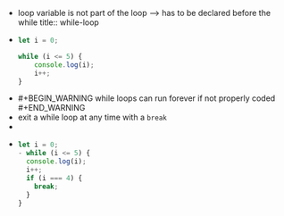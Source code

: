 - loop variable is not part of the loop --> has to be declared before the while
  title:: while-loop
- ```js
  let i = 0;
  
  while (i <= 5) {
      console.log(i);
      i++;
  }
  ```
- #+BEGIN_WARNING
  while loops can run forever if not properly coded
  #+END_WARNING
- exit a while loop at any time with a `break`
-
- ```js
  let i = 0;
  - while (i <= 5) {
    console.log(i);
    i++;
    if (i === 4) {
      break;
    }
  }
  ```